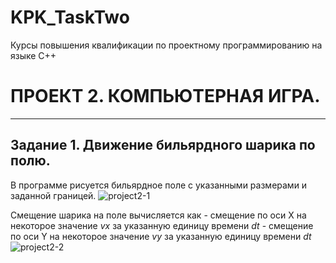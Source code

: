 # KPK_TaskTwo
Курсы повышения квалификации  по проектному программированию на языке С++

#  ПРОЕКТ 2.  КОМПЬЮТЕРНАЯ ИГРА.
--------------------------------------------------------------------------

## Задание 1. Движение бильярдного шарика по полю.

В программе рисуется бильярдное поле с указанными размерами и заданной границей.
![project2-1](https://user-images.githubusercontent.com/80356955/120077997-48a4a100-c0be-11eb-901b-98829b08f209.png)

Смещение шарика на поле вычисляется как 
	- смещение по оси X на некоторое значение *vx* за указанную единицу времени *dt*
	- смещение по оси Y на некоторое значение *vy* за указанную единицу времени *dt*
![project2-2](https://user-images.githubusercontent.com/80356955/120078467-c49fe880-c0c0-11eb-94ca-9953e6e16aa2.png)
